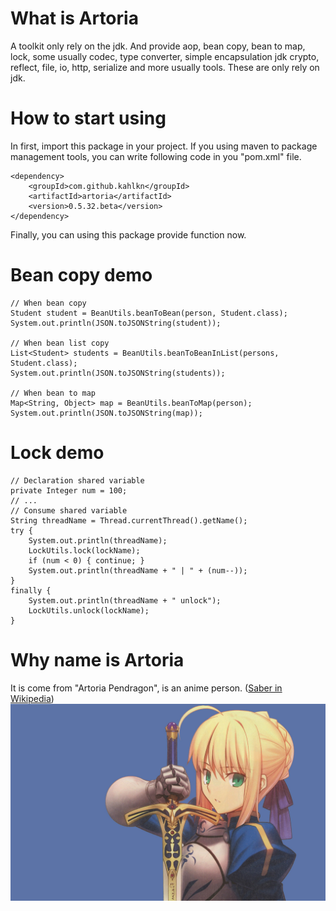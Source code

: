# What is Artoria
A toolkit only rely on the jdk. And provide aop, bean copy, bean to map, lock,
some usually codec, type converter, simple encapsulation jdk crypto, reflect,
file, io, http, serialize and more usually tools. These are only rely on jdk.

# How to start using
In first, import this package in your project. If you using maven to package 
management tools, you can write following code in you "pom.xml" file.
```
<dependency>
    <groupId>com.github.kahlkn</groupId>
    <artifactId>artoria</artifactId>
    <version>0.5.32.beta</version>
</dependency>
```
Finally, you can using this package provide function now.

# Bean copy demo
```
// When bean copy
Student student = BeanUtils.beanToBean(person, Student.class);
System.out.println(JSON.toJSONString(student));

// When bean list copy
List<Student> students = BeanUtils.beanToBeanInList(persons, Student.class);
System.out.println(JSON.toJSONString(students));

// When bean to map
Map<String, Object> map = BeanUtils.beanToMap(person);
System.out.println(JSON.toJSONString(map));
```

# Lock demo
```
// Declaration shared variable
private Integer num = 100;
// ...
// Consume shared variable
String threadName = Thread.currentThread().getName();
try {
    System.out.println(threadName);
    LockUtils.lock(lockName);
    if (num < 0) { continue; }
    System.out.println(threadName + " | " + (num--));
}
finally {
    System.out.println(threadName + " unlock");
    LockUtils.unlock(lockName);
}
```

# Why name is Artoria
It is come from "Artoria Pendragon", is an anime person. ([Saber in Wikipedia](https://en.wikipedia.org/wiki/Saber_(Fate/stay_night)))
![Artoria Pendragon](artoria.jpg)

